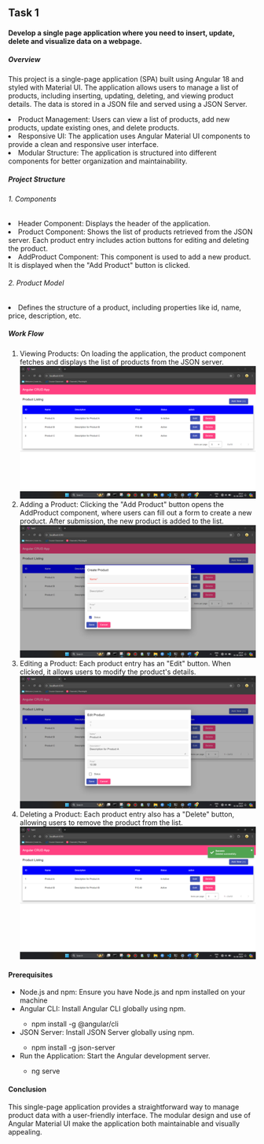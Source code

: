 <h2>Task 1 </h2>
<h4>
  Develop a single page application where you need to insert, update, delete and visualize data on a webpage. 
</h4>
<h5>Overview</h5>
<p>This project is a single-page application (SPA) built using Angular 18 and styled with Material UI. The application allows users to manage a list of products, including inserting, updating, deleting, and viewing product details. The data is stored in a JSON file and served using a JSON Server.</p>
<li>Product Management: Users can view a list of products, add new products, update existing ones, and delete products.</li>
<li>Responsive UI: The application uses Angular Material UI components to provide a clean and responsive user interface.</li>
 <li>Modular Structure: The application is structured into different components for better organization and maintainability.</li>
 <h5>Project Structure</h5>
 <h6>1. Components</h6>
 <li>Header Component: Displays the header of the application.</li>
  <li>Product Component: Shows the list of products retrieved from the JSON server. Each product entry includes action buttons for editing and deleting the product.</li>
   <li>AddProduct Component: This component is used to add a new product. It is displayed when the "Add Product" button is clicked.</li>
<h6>2. Product Model</h6>
<li>Defines the structure of a product, including properties like id, name, price, description, etc.</li>
<h5>Work Flow</h5>
<ol>
  <li>Viewing Products: On loading the application, the product component fetches and displays the list of products from the JSON server.</li>
  <img src="https://raw.githubusercontent.com/sivaramakrishna-27/RIMES_assignment/main/Task_img/task-01-1.png">
  <li>Adding a Product: Clicking the "Add Product" button opens the AddProduct component, where users can fill out a form to create a new product. After submission, the new product is added to the list.</li>
  <img src="https://raw.githubusercontent.com/sivaramakrishna-27/RIMES_assignment/main/Task_img/task-01-2.png">
  <li>Editing a Product: Each product entry has an "Edit" button. When clicked, it allows users to modify the product's details.</li>
  <img src="https://raw.githubusercontent.com/sivaramakrishna-27/RIMES_assignment/main/Task_img/task-01-03.png">
  <li>Deleting a Product: Each product entry also has a "Delete" button, allowing users to remove the product from the list.</li>
  <img src="https://raw.githubusercontent.com/sivaramakrishna-27/RIMES_assignment/main/Task_img/task-01-04.png">
</ol>

<h4>Prerequisites</h4>
<ul>
  <li>Node.js and npm: Ensure you have Node.js and npm installed on your machine</li>
  <li>Angular CLI: Install Angular CLI globally using npm.</li>
  <ul>
    <li>npm install -g @angular/cli</li>
  </ul>
  <li>JSON Server: Install JSON Server globally using npm.</li>
  <ul>
    <li>npm install -g json-server</li>
  </ul>
  <li>Run the Application: Start the Angular development server.</li>
  <ul>
    <li>ng serve</li>
  </ul>
</ul>
<h4>Conclusion</h4>
<p>This single-page application provides a straightforward way to manage product data with a user-friendly interface. The modular design and use of Angular Material UI make the application both maintainable and visually appealing.</p>
